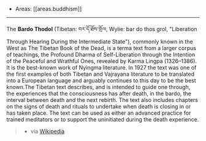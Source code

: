 
- Areas: [[areas.buddhism]]

---

The **Bardo Thodol** (Tibetan: བར་དོ་ཐོས་གྲོལ, Wylie: bar do thos grol, "Liberation Through Hearing During the Intermediate State"), commonly known in the West as The Tibetan Book of the Dead, is a terma text from a larger corpus of teachings, the Profound Dharma of Self-Liberation through the Intention of the Peaceful and Wrathful Ones, revealed by Karma Lingpa (1326–1386). It is the best-known work of Nyingma literature. In 1927 the text was one of the first examples of both Tibetan and Vajrayana literature to be translated into a European language and arguably continues to this day to be the best known.The Tibetan text describes, and is intended to guide one through, the experiences that the consciousness has after death, in the bardo, the interval between death and the next rebirth. The text also includes chapters on the signs of death and rituals to undertake when death is closing in or has taken place. The text can be used as either an advanced practice for trained meditators or to support the uninitiated during the death experience.

> - via [Wikipedia](https://en.wikipedia.org/wiki/Bardo%20Thodol)
